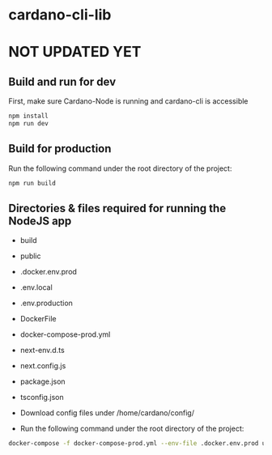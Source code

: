 # cardano-cli-lib
# NOT UPDATED YET

## Build and run for dev 

First, make sure Cardano-Node is running and cardano-cli is accessible

```bash
npm install
npm run dev
```


## Build for production

Run the following command under the root directory of the project:
    
```bash
npm run build
```



## Directories & files required for running the NodeJS app

- build
- public
- .docker.env.prod
- .env.local
- .env.production
- DockerFile
- docker-compose-prod.yml
- next-env.d.ts
- next.config.js
- package.json
- tsconfig.json


- Download config files under /home/cardano/config/

- Run the following command under the root directory of the project:
```bash
docker-compose -f docker-compose-prod.yml --env-file .docker.env.prod up --build -d
```


